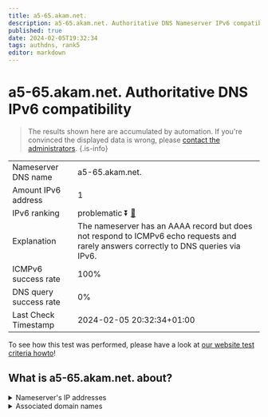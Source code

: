 ```yaml
---
title: a5-65.akam.net.
description: a5-65.akam.net. Authoritative DNS Nameserver IPv6 compatibility
published: true
date: 2024-02-05T19:32:34
tags: authdns, rank5
editor: markdown
---
```


# a5-65.akam.net. Authoritative DNS IPv6 compatibility

> The results shown here are accumulated by automation. If you're convinced the displayed data is wrong, please [contact the administrators](/howto/chat). 
{.is-info}




|   |   |
| - | - |
| Nameserver DNS name | a5-65.akam.net.
| Amount IPv6 address | 1
| IPv6 ranking | problematic :arrow_double_down: [🔗](/howto/ranking) |
| Explanation | The nameserver has an AAAA record but does not respond to ICMPv6 echo requests and rarely answers correctly to DNS queries via IPv6. |
| ICMPv6 success rate | 100%|
| DNS query success rate | 0% |
| Last Check Timestamp | 2024-02-05 20:32:34+01:00 |

To see how this test was performed, please have a look at [our website test criteria howto](/howto/testcriteria/authdns)!


## What is a5-65.akam.net. about?




<details>
<summary>Nameserver's IP addresses</summary>

2600:1480:b000::41

</details>



<details>
<summary>Associated domain names</summary>

www.jeep.com

www.mizuho-fg.co.jp

www.peacocktv.com

www.ubs.com

www.walmart.com

</details>
